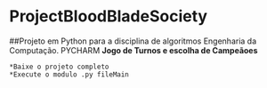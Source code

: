 # ProjectBloodBladeSociety

##Projeto em Python para a disciplina de algoritmos Engenharia da Computação. PYCHARM
**Jogo de Turnos e escolha de Campeãoes**

```
*Baixe o projeto completo
*Execute o modulo .py fileMain
```



